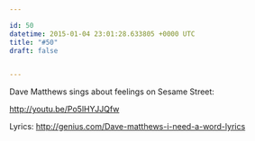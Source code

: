 ```yaml
---

id: 50
datetime: 2015-01-04 23:01:28.633805 +0000 UTC
title: "#50"
draft: false


---
```


Dave Matthews sings about feelings on Sesame Street:

http://youtu.be/Po5lHYJJQfw

Lyrics: http://genius.com/Dave-matthews-i-need-a-word-lyrics
